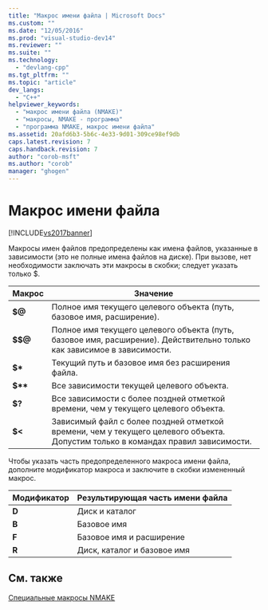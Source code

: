 ```yaml
---
title: "Макрос имени файла | Microsoft Docs"
ms.custom: ""
ms.date: "12/05/2016"
ms.prod: "visual-studio-dev14"
ms.reviewer: ""
ms.suite: ""
ms.technology: 
  - "devlang-cpp"
ms.tgt_pltfrm: ""
ms.topic: "article"
dev_langs: 
  - "C++"
helpviewer_keywords: 
  - "макрос имени файла (NMAKE)"
  - "макросы, NMAKE - программа"
  - "программа NMAKE, макрос имени файла"
ms.assetid: 20afd6b3-5b6c-4e33-9d01-309ce98ef9db
caps.latest.revision: 7
caps.handback.revision: 7
author: "corob-msft"
ms.author: "corob"
manager: "ghogen"
---
```

# Макрос имени файла
[!INCLUDE[vs2017banner](../assembler/inline/includes/vs2017banner.md)]

Макросы имен файлов предопределены как имена файлов, указанные в зависимости \(это не полные имена файлов на диске\).  При вызове, нет необходимости заключать эти макросы в скобки; следует указать только $.  
  
|Макрос|Значение|  
|------------|--------------|  
|**$@**|Полное имя текущего целевого объекта \(путь, базовое имя, расширение\).|  
|**$$@**|Полное имя текущего целевого объекта \(путь, базовое имя, расширение\).  Действительно только как зависимое в зависимости.|  
|**$\***|Текущий путь и базовое имя без расширения файла.|  
|**$\*\***|Все зависимости текущей целевого объекта.|  
|**$?**|Все зависимости с более поздней отметкой времени, чем у текущего целевого объекта.|  
|**$\<**|Зависимый файл с более поздней отметкой времени, чем у текущего целевого объекта.  Допустим только в командах правил зависимости.|  
  
 Чтобы указать часть предопределенного макроса имени файла, дополните модификатор макроса и заключите в скобки измененный макрос.  
  
|Модификатор|Результирующая часть имени файла|  
|-----------------|--------------------------------------|  
|**D**|Диск и каталог|  
|**B**|Базовое имя|  
|**F**|Базовое имя и расширение|  
|**R**|Диск, каталог и базовое имя|  
  
## См. также  
 [Специальные макросы NMAKE](../build/special-nmake-macros.md)